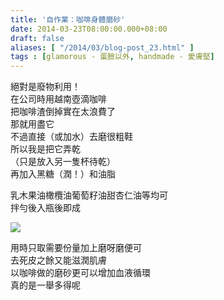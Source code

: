 ```yaml
---
title: '自作業：咖啡身體磨砂'
date: 2014-03-23T08:00:00.000+08:00
draft: false
aliases: [ "/2014/03/blog-post_23.html" ]
tags : [glamorous - 蛋臉以外, handmade - 愛膚堅]
---
```


絕對是廢物利用！  
在公司時用越南壺滴咖啡  
把咖啡渣倒掉實在太浪費了  
那就用盡它  
不過直接（或加水）去磨很粗鞋  
所以我是把它弄乾  
（只是放入另一隻杯待乾）  
再加入黑糖（潤！）和油脂  

乳木果油橄欖油葡萄籽油甜杏仁油等均可  
拌勻後入瓶後即成  

![](/images/coffeescrub.jpg)

用時只取需要份量加上磨呀磨便可  
去死皮之餘又能滋潤肌膚  
以咖啡做的磨砂更可以增加血液循環  
真的是一舉多得呢
